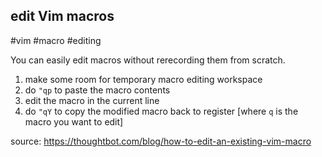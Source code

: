 ## edit Vim macros
#vim #macro #editing

You can easily edit macros without rerecording them from scratch.
1. make some room for temporary macro editing workspace
2. do `"qp` to paste the macro contents
3. edit the macro in the current line
4. do `"qY` to copy the modified macro back to register
\[where `q` is the macro you want to edit\]

source: https://thoughtbot.com/blog/how-to-edit-an-existing-vim-macro